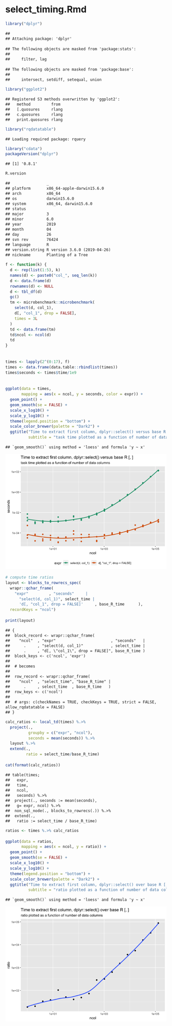 select\_timing.Rmd
================

``` r
library("dplyr")
```

    ## 
    ## Attaching package: 'dplyr'

    ## The following objects are masked from 'package:stats':
    ## 
    ##     filter, lag

    ## The following objects are masked from 'package:base':
    ## 
    ##     intersect, setdiff, setequal, union

``` r
library("ggplot2")
```

    ## Registered S3 methods overwritten by 'ggplot2':
    ##   method         from 
    ##   [.quosures     rlang
    ##   c.quosures     rlang
    ##   print.quosures rlang

``` r
library("rqdatatable")
```

    ## Loading required package: rquery

``` r
library("cdata")
packageVersion("dplyr")
```

    ## [1] '0.8.1'

``` r
R.version
```

    ##                _                           
    ## platform       x86_64-apple-darwin15.6.0   
    ## arch           x86_64                      
    ## os             darwin15.6.0                
    ## system         x86_64, darwin15.6.0        
    ## status                                     
    ## major          3                           
    ## minor          6.0                         
    ## year           2019                        
    ## month          04                          
    ## day            26                          
    ## svn rev        76424                       
    ## language       R                           
    ## version.string R version 3.6.0 (2019-04-26)
    ## nickname       Planting of a Tree

``` r
f <- function(k) {
  d <- rep(list(1:5), k)
  names(d) <- paste0("col_", seq_len(k))
  d <- data.frame(d)
  rownames(d) <- NULL
  d <- tbl_df(d)
  gc()
  tm <- microbenchmark::microbenchmark(
    select(d, col_1),
    d[, "col_1", drop = FALSE],
    times = 3L
  )
  td <- data.frame(tm)
  td$ncol <- ncol(d)
  td
}


times <- lapply(2^(0:17), f)
times <- data.frame(data.table::rbindlist(times))
times$seconds <- times$time/1e9


ggplot(data = times, 
       mapping = aes(x = ncol, y = seconds, color = expr)) + 
  geom_point() + 
  geom_smooth(se = FALSE) + 
  scale_x_log10() + 
  scale_y_log10() + 
  theme(legend.position = "bottom") +
  scale_color_brewer(palette = "Dark2") +
  ggtitle("Time to extract first column, dplyr::select() versus base R [, ]",
          subtitle = "task time plotted as a function of number of data columns")
```

    ## `geom_smooth()` using method = 'loess' and formula 'y ~ x'

![](select_timing_files/figure-gfm/unnamed-chunk-1-1.png)<!-- -->

``` r
# compute time ratios
layout <- blocks_to_rowrecs_spec(
  wrapr::qchar_frame(
    "expr"         , "seconds"     |
      "select(d, col_1)", select_time |
      'd[, "col_1", drop = FALSE]'     , base_R_time      ),
  recordKeys = "ncol")

print(layout)
```

    ## {
    ##  block_record <- wrapr::qchar_frame(
    ##    "ncol"  , "expr"                        , "seconds"   |
    ##      .     , "select(d, col_1)"            , select_time |
    ##      .     , "d[, \"col_1\", drop = FALSE]", base_R_time )
    ##  block_keys <- c('ncol', 'expr')
    ## 
    ##  # becomes
    ## 
    ##  row_record <- wrapr::qchar_frame(
    ##    "ncol"  , "select_time", "base_R_time" |
    ##      .     , select_time  , base_R_time   )
    ##  row_keys <- c('ncol')
    ## 
    ##  # args: c(checkNames = TRUE, checkKeys = TRUE, strict = FALSE, allow_rqdatatable = FALSE)
    ## }

``` r
calc_ratios <- local_td(times) %.>%
  project(., 
          groupby = c("expr", "ncol"),
          seconds = mean(seconds)) %.>%
  layout %.>%
  extend(.,
         ratio = select_time/base_R_time)

cat(format(calc_ratios))
```

    ## table(times; 
    ##   expr,
    ##   time,
    ##   ncol,
    ##   seconds) %.>%
    ##  project(., seconds := mean(seconds),
    ##   g= expr, ncol) %.>%
    ##  non_sql_node(., blocks_to_rowrecs(.)) %.>%
    ##  extend(.,
    ##   ratio := select_time / base_R_time)

``` r
ratios <- times %.>% calc_ratios

ggplot(data = ratios, 
       mapping = aes(x = ncol, y = ratio)) +
  geom_point() + 
  geom_smooth(se = FALSE) + 
  scale_x_log10() + 
  scale_y_log10() + 
  theme(legend.position = "bottom") +
  scale_color_brewer(palette = "Dark2") +
  ggtitle("Time to extract first column, dplyr::select() over base R [, ]",
          subtitle = "ratio plotted as a function of number of data columns")
```

    ## `geom_smooth()` using method = 'loess' and formula 'y ~ x'

![](select_timing_files/figure-gfm/unnamed-chunk-1-2.png)<!-- -->
